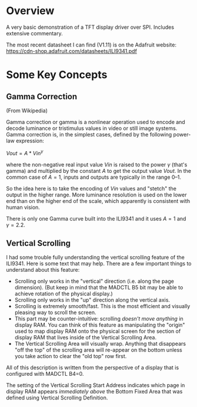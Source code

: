 Overview
========
A very basic demonstration of a TFT display driver over SPI.  Includes extensive commentary.

The most recent datasheet I can find (V1.11) is on the Adafruit website: https://cdn-shop.adafruit.com/datasheets/ILI9341.pdf

Some Key Concepts
=================

Gamma Correction
----------------

(From Wikipedia)

Gamma correction or gamma is a nonlinear operation used to encode and decode luminance or tristimulus values in video or still image systems. Gamma correction is, in the simplest cases, defined by the following power-law expression:

$Vout = A * Vin^{\gamma}$

where the non-negative real input value $Vin$ is raised to the power $\gamma$ (that's gamma) and multiplied by the constant $A$ to get the output value $Vout$. In the common case of $A = 1$, inputs and outputs are typically in the range 0–1.

So the idea here is to take the encoding of $Vin$ values and "stetch" the output in the higher range. More luminance resolution is used on the lower end than on the higher end of the scale, which apparently is consistent with human vision.

There is only one Gamma curve built into the ILI9341 and it uses $A = 1$ and $\gamma = 2.2$.

Vertical Scrolling
------------------

I had some trouble fully understanding the vertical scrolling feature of the ILI9341.  Here is some text that 
may help.  There are a few important things to understand about this feature:
* Scrolling only works in the "vertical" direction (i.e. along the page dimension).  (But keep in mind that the 
MADCTL B5 bit may be able to achieve rotation of the physical display.)
* Scrolling only works in the "up" direction along the vertical axis.
* Scrolling is extremely smooth/fast. This is the most efficient and visually pleasing way
to scroll the screen.
* This part may be counter-intuitive: scrolling *doesn't move anything* in display RAM. You can think
of this feature as manipulating the "origin" used to map display RAM onto the physical screen for the
section of display RAM that lives inside of the Vertical Scrolling Area.
* The Vertical Scrolling Area will visually wrap.  Anything that disappears "off the top" of the 
scrolling area will re-appear on the bottom unless you take action to clear the "old top" row first.

All of this description is written from the perspective of a display that is configured with MADCTL B4=0.

The setting of the Vertical Scrolling Start Address indicates which page in display RAM appears *immediately
above* the Bottom Fixed Area that was defined using Vertical Scrolling Definition.
